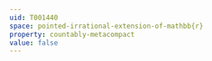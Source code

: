 ```yaml
---
uid: T001440
space: pointed-irrational-extension-of-mathbb{r}
property: countably-metacompact
value: false
---
```

